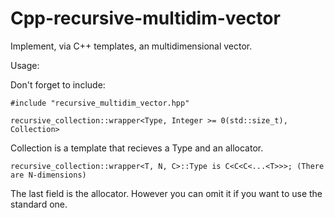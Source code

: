 # Cpp-recursive-multidim-vector
Implement, via C++ templates, an multidimensional vector.

Usage:

Don't forget to include:

```#include "recursive_multidim_vector.hpp"```

```recursive_collection::wrapper<Type, Integer >= 0(std::size_t), Collection>```

Collection is a template that recieves a Type and an allocator.


```recursive_collection::wrapper<T, N, C>::Type is C<C<C<...<T>>>; (There are N-dimensions)```

The last field is the allocator. However you can omit it if you want to use the standard one.
